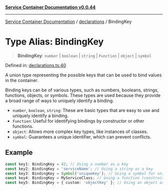 [**Service Container Documentation v0.0.44**](../../README.md)

***

[Service Container Documentation](../../modules.md) / [declarations](../README.md) / BindingKey

# Type Alias: BindingKey

> **BindingKey**: `number` \| `boolean` \| `string` \| `Function` \| `object` \| `symbol`

Defined in: [declarations.ts:40](https://github.com/stonemjs/service-container/blob/249b060f7936ebb0ea1e26fa167dc5f8fc0b9bc3/src/declarations.ts#L40)

A union type representing the possible keys that can be used to bind values in the container.

Binding keys can be of various types, such as numbers, booleans, strings, functions, objects, or symbols.
These types are used because they provide a broad range of ways to uniquely identify a binding.

- `number`, `boolean`, `string`: These are basic types that are easy to use and uniquely identify a binding.
- `Function`: Useful for identifying bindings by constructor or other functions.
- `object`: Allows more complex key types, like instances of classes.
- `symbol`: Guarantees a unique identifier, which can prevent conflicts.

## Example

```typescript
const key1: BindingKey = 42; // Using a number as a key
const key2: BindingKey = 'serviceName'; // Using a string as a key
const key3: BindingKey = Symbol('uniqueKey'); // Using a symbol for uniqueness
const key4: BindingKey = MyServiceClass; // Using a function (constructor) as a key
const key5: BindingKey = { custom: 'objectKey' }; // Using an object as a key
```
